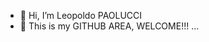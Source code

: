 - 👋 Hi, I’m Leopoldo PAOLUCCI
- 🌱 This is my GITHUB AREA, WELCOME!!! ...

<!---
leobia2009/leobia2009 is a ✨ special ✨ repository because its `README.md` (this file) appears on your GitHub profile.
You can click the Preview link to take a look at your changes.
--->
